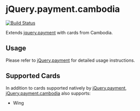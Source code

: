 # jQuery.payment.cambodia

[![Build Status](https://travis-ci.org/dwilkie/jquery.payment.cambodia.svg?branch=master)](https://travis-ci.org/dwilkie/jquery.payment.cambodia)

Extends [jquery.payment](https://github.com/stripe/jquery.payment) with cards from Cambodia.

## Usage

Please refer to [jQuery.payment](https://github.com/stripe/jquery.payment) for detailed usage instructions.

## Supported Cards

In addition to cards supported natively by [jQuery.payment](https://github.com/stripe/jquery.payment), [jQuery.payment.cambodia](https://github.com/dwilkie/jquery.payment.cambodia) also supports:

* Wing
